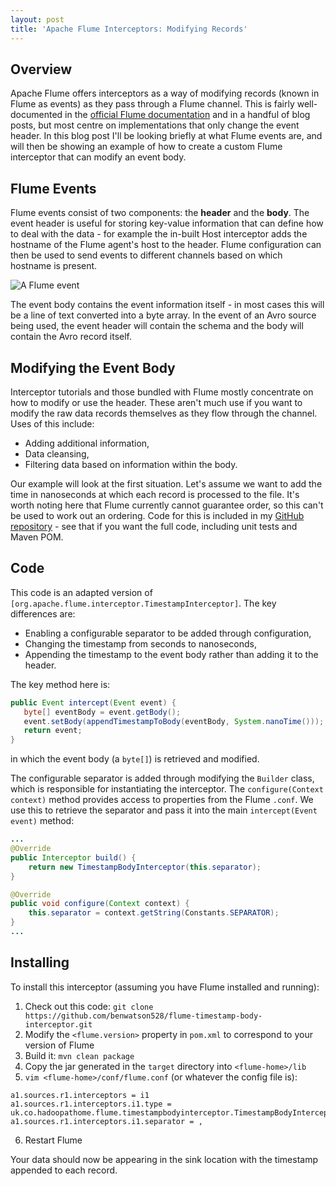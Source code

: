 ```yaml
---
layout: post
title: 'Apache Flume Interceptors: Modifying Records'
---
```


## Overview
Apache Flume offers interceptors as a way of modifying records (known in Flume as events) as they pass through a Flume channel. This is fairly well-documented in the [official Flume documentation] and in a handful of blog posts, but most centre on implementations that only change the event header. In this blog post I'll be looking briefly at what Flume events are, and will then be showing an example of how to create a custom Flume interceptor that can modify an event body.

## Flume Events
Flume events consist of two components: the **header** and the **body**. The event header is useful for storing key-value information that can define how to deal with the data - for example the in-built Host interceptor adds the hostname of the Flume agent's host to the header. Flume configuration can then be used to send events to different channels based on which hostname is present.

![A Flume event](http://i.imgur.com/uIe8eQE.png "A Flume event")

The event body contains the event information itself - in most cases this will be a line of text converted into a byte array. In the event of an Avro source being used, the event header will contain the schema and the body will contain the Avro record itself.

## Modifying the Event Body
Interceptor tutorials and those bundled with Flume mostly concentrate on how to modify or use the header. These aren't much use if you want to modify the raw data records themselves as they flow through the channel. Uses of this include:
 - Adding additional information,
 - Data cleansing,
 - Filtering data based on information within the body.

Our example will look at the first situation. Let's assume we want to add the time in nanoseconds at which each record is processed to the file. It's worth noting here that Flume currently cannot guarantee order, so this can't be used to work out an ordering. Code for this is included in my [GitHub repository] - see that if you want the full code, including unit tests and Maven POM.

## Code

This code is an adapted version of `[org.apache.flume.interceptor.TimestampInterceptor]`. The key differences are:
 - Enabling a configurable separator to be added through configuration,
 - Changing the timestamp from seconds to nanoseconds,
 - Appending the timestamp to the event body rather than adding it to the header.

The key method here is:

```java
public Event intercept(Event event) {
   byte[] eventBody = event.getBody();
   event.setBody(appendTimestampToBody(eventBody, System.nanoTime()));
   return event;
}
```
in which the event body (a `byte[]`) is retrieved and modified.

The configurable separator is added through modifying the `Builder` class, which is responsible for instantiating the interceptor. The `configure(Context context)` method provides access to properties from the Flume `.conf`. We use this to retrieve the separator and pass it into the main `intercept(Event event)` method:

```java
...
@Override
public Interceptor build() {
    return new TimestampBodyInterceptor(this.separator);
}

@Override
public void configure(Context context) {
    this.separator = context.getString(Constants.SEPARATOR);
}
...
```

## Installing

To install this interceptor (assuming you have Flume installed and running):
 1. Check out this code: `git clone https://github.com/benwatson528/flume-timestamp-body-interceptor.git`
 2. Modify the `<flume.version>` property in `pom.xml` to correspond to your version of Flume
 3. Build it: `mvn clean package`
 4. Copy the jar generated in the `target` directory into `<flume-home>/lib`
 5. `vim <flume-home>/conf/flume.conf` (or whatever the config file is):
```
a1.sources.r1.interceptors = i1
a1.sources.r1.interceptors.i1.type = uk.co.hadoopathome.flume.timestampbodyinterceptor.TimestampBodyInterceptor$Builder
a1.sources.r1.interceptors.i1.separator = ,
```
 6. Restart Flume

Your data should now be appearing in the sink location with the timestamp appended to each record.

[official Flume documentation]:https://flume.apache.org/FlumeUserGuide.html#flume-interceptors
[GitHub repository]:https://github.com/benwatson528/flume-timestamp-body-interceptor
[org.apache.flume.interceptor.TimestampInterceptor]:http://grepcode.com/file/repo1.maven.org/maven2/org.apache.flume/flume-ng-core/1.2.0/org/apache/flume/interceptor/TimestampInterceptor.java
